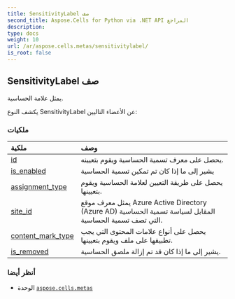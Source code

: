 ```yaml
---
title: SensitivityLabel صف
second_title: Aspose.Cells for Python via .NET API المراجع
description:
type: docs
weight: 10
url: /ar/aspose.cells.metas/sensitivitylabel/
is_root: false
---
```

##  SensitivityLabel صف
يمثل علامة الحساسية.



يكشف النوع SensitivityLabel عن الأعضاء التاليين:

###  ملكيات
| ملكية| وصف|
| :- | :- |
| [id](/cells/python-net/ar/aspose.cells.metas/sensitivitylabel/id) | يحصل على معرف تسمية الحساسية ويقوم بتعيينه.|
| [is_enabled](/cells/python-net/ar/aspose.cells.metas/sensitivitylabel/is_enabled) | يشير إلى ما إذا كان تم تمكين تسمية الحساسية|
| [assignment_type](/cells/python-net/ar/aspose.cells.metas/sensitivitylabel/assignment_type) | يحصل على طريقة التعيين لعلامة الحساسية ويقوم بتعيينها.|
| [site_id](/cells/python-net/ar/aspose.cells.metas/sensitivitylabel/site_id) | يمثل معرف موقع Azure Active Directory (Azure AD) المقابل لسياسة تسمية الحساسية التي تصف تسمية الحساسية.|
| [content_mark_type](/cells/python-net/ar/aspose.cells.metas/sensitivitylabel/content_mark_type) | يحصل على أنواع علامات المحتوى التي يجب تطبيقها على ملف ويقوم بتعيينها.|
| [is_removed](/cells/python-net/ar/aspose.cells.metas/sensitivitylabel/is_removed) |يشير إلى ما إذا كان قد تم إزالة ملصق الحساسية.|



###  أنظر أيضا
* الوحدة [`aspose.cells.metas`](..)
